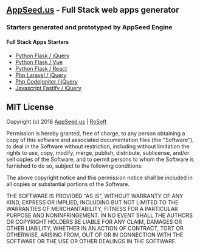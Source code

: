 ## [AppSeed.us](https://www.appseed.us/?ref=github) - Full Stack web apps generator
### Starters generated and prototyped by AppSeed Engine   

#### Full Stack Apps Starters   
*  [Python Flask / jQuery](https://github.com/rosoftdeveloper/appseed/tree/master/fullstack-apps/flask)
*  [Python Flask / Vue](https://github.com/rosoftdeveloper/appseed/tree/master/fullstack-apps/flask-vuejs)
*  [Python Flask / React](https://github.com/rosoftdeveloper/appseed/tree/master/fullstack-apps/flask-react)
*  [Php Laravel / jQuery](https://github.com/rosoftdeveloper/appseed/tree/master/fullstack-apps/laravel)
*  [Php CodeIgniter / jQuery](https://github.com/rosoftdeveloper/appseed/tree/master/fullstack-apps/codeigniter) 
*  [Javascript Fastify / jQuery](https://github.com/rosoftdeveloper/appseed/tree/master/fullstack-apps/fastify)

## MIT License

Copyright (c) 2018 [AppSeed.us](https://www.appseed.us/?ref=github) | [RoSoft](https://www.rosoftware.ro/?ref=github)

Permission is hereby granted, free of charge, to any person obtaining a copy
of this software and associated documentation files (the "Software"), to deal
in the Software without restriction, including without limitation the rights
to use, copy, modify, merge, publish, distribute, sublicense, and/or sell
copies of the Software, and to permit persons to whom the Software is
furnished to do so, subject to the following conditions:

The above copyright notice and this permission notice shall be included in all
copies or substantial portions of the Software.

THE SOFTWARE IS PROVIDED "AS IS", WITHOUT WARRANTY OF ANY KIND, EXPRESS OR
IMPLIED, INCLUDING BUT NOT LIMITED TO THE WARRANTIES OF MERCHANTABILITY,
FITNESS FOR A PARTICULAR PURPOSE AND NONINFRINGEMENT. IN NO EVENT SHALL THE
AUTHORS OR COPYRIGHT HOLDERS BE LIABLE FOR ANY CLAIM, DAMAGES OR OTHER
LIABILITY, WHETHER IN AN ACTION OF CONTRACT, TORT OR OTHERWISE, ARISING FROM,
OUT OF OR IN CONNECTION WITH THE SOFTWARE OR THE USE OR OTHER DEALINGS IN THE
SOFTWARE.
